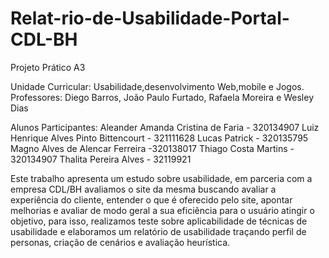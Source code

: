 # Relat-rio-de-Usabilidade-Portal-CDL-BH
Projeto Prático A3

Unidade Curricular: Usabilidade,desenvolvimento Web,mobile e Jogos.
Professores: Diego Barros, João Paulo Furtado, Rafaela Moreira e Wesley Dias

Alunos Participantes:
Aleander
Amanda Cristina de Faria - 320134907
Luiz Henrique Alves Pinto Bittencourt - 321111628
Lucas Patrick - 320135795
Magno Alves de Alencar Ferreira -320138017
Thiago Costa Martins - 320134907
Thalita Pereira Alves - 32119921


Este trabalho apresenta um estudo sobre usabilidade, em parceria com a empresa CDL/BH avaliamos o site da mesma buscando avaliar a experiência do cliente, entender o que é oferecido pelo site, apontar melhorias e avaliar de modo geral a sua eficiência para o usuário atingir o objetivo, para isso, realizamos teste sobre aplicabilidade de técnicas de usabilidade e elaboramos um relatório de usabilidade traçando perfil de personas,  criação de cenários e avaliação heurística.
